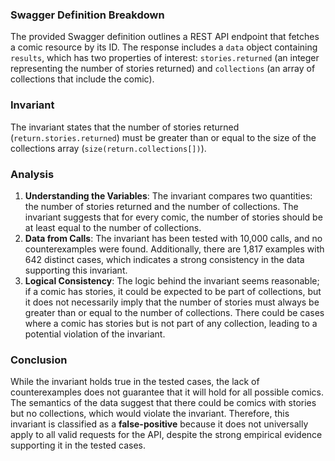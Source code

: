 ### Swagger Definition Breakdown
The provided Swagger definition outlines a REST API endpoint that fetches a comic resource by its ID. The response includes a `data` object containing `results`, which has two properties of interest: `stories.returned` (an integer representing the number of stories returned) and `collections` (an array of collections that include the comic). 

### Invariant
The invariant states that the number of stories returned (`return.stories.returned`) must be greater than or equal to the size of the collections array (`size(return.collections[])`). 

### Analysis
1. **Understanding the Variables**: The invariant compares two quantities: the number of stories returned and the number of collections. The invariant suggests that for every comic, the number of stories should be at least equal to the number of collections. 
2. **Data from Calls**: The invariant has been tested with 10,000 calls, and no counterexamples were found. Additionally, there are 1,817 examples with 642 distinct cases, which indicates a strong consistency in the data supporting this invariant. 
3. **Logical Consistency**: The logic behind the invariant seems reasonable; if a comic has stories, it could be expected to be part of collections, but it does not necessarily imply that the number of stories must always be greater than or equal to the number of collections. There could be cases where a comic has stories but is not part of any collection, leading to a potential violation of the invariant. 

### Conclusion
While the invariant holds true in the tested cases, the lack of counterexamples does not guarantee that it will hold for all possible comics. The semantics of the data suggest that there could be comics with stories but no collections, which would violate the invariant. Therefore, this invariant is classified as a **false-positive** because it does not universally apply to all valid requests for the API, despite the strong empirical evidence supporting it in the tested cases.
